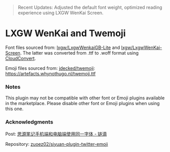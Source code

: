 > Recent Updates: Adjusted the default font weight, optimized reading experience using LXGW WenKai Screen.

# LXGW WenKai and Twemoji

Font files sourced from: [lxgw/LxgwWenkaiGB-Lite](https://github.com/lxgw/LxgwWenkaiGB-Lite) and [lxgw/LxgwWenKai-Screen](https://github.com/lxgw/LxgwWenKai-Screen). The latter was converted from .ttf to .woff format using [CloudConvert](https://cloudconvert.com/ttf-to-woff).

Emoji files sourced from: [jdecked/twemoji](https://github.com/jdecked/twemoji): https://artefacts.whynothugo.nl/twemoji.ttf

### Notes

This plugin may not be compatible with other font or Emoji plugins available in the marketplace. Please disable other font or Emoji plugins when using this one.

### Acknowledgments

Post: [思源笔记手机端和电脑端使用同一字体 - 链滴](https://ld246.com/article/1705399357823)

Repository: [zuoez02/siyuan-plugin-twitter-emoji](https://github.com/zuoez02/siyuan-plugin-twitter-emoji)
